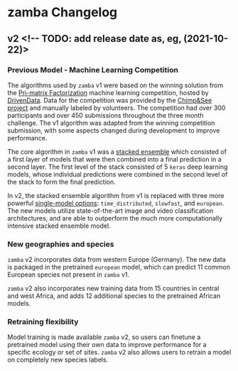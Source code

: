 # zamba Changelog

## v2 <!-- TODO: add release date as, eg, (2021-10-22)>

### Previous Model - Machine Learning Competition

The algorithms used by `zamba` v1 were based on the winning solution from the
[Pri-matrix Factorization](https://www.drivendata.org/competitions/49/deep-learning-camera-trap-animals/) machine learning
competition, hosted by [DrivenData](https://www.drivendata.org/). Data for the competition was provided by the [Chimp&See project](https://www.chimpandsee.org/#/) and manually labeled by volunteers. The competition had over 300 participants and over 450 submissions throughout the three month challenge. The v1 algorithm was adapted from the winning competition submission, with some aspects changed during development to improve performance.

The core algorithm in `zamba` v1 was a [stacked ensemble](https://en.wikipedia.org/wiki/Ensemble_learning#Stacking) which consisted of a first layer of models that were then combined into a final prediction in a second layer. The first level of the stack consisted of 5 `keras` deep
learning models, whose individual predictions were combined in the second level
of the stack to form the final prediction.

In v2, the stacked ensemble algorithm from v1 is replaced with three more powerful [single-model options](../models/index.md): `time_distributed`, `slowfast`, and `european`. The new models utilize state-of-the-art image and video classification architectures, and are able to outperform the much more computationally intensive stacked ensemble model.

### New geographies and species

`zamba` v2 incorporates data from western Europe (Germany). The new data is packaged in the pretrained `european` model, which can predict 11 common European species not present in `zamba` v1.

`zamba` v2 also incorporates new training data from 15 countries in central and west Africa, and adds 12 additional species to the pretrained African models.

### Retraining flexibility

Model training is made available `zamba` v2, so users can finetune a pretrained model using their own data to improve performance for a specific ecology or set of sites. `zamba` v2 also allows users to retrain a model on completely new species labels.
